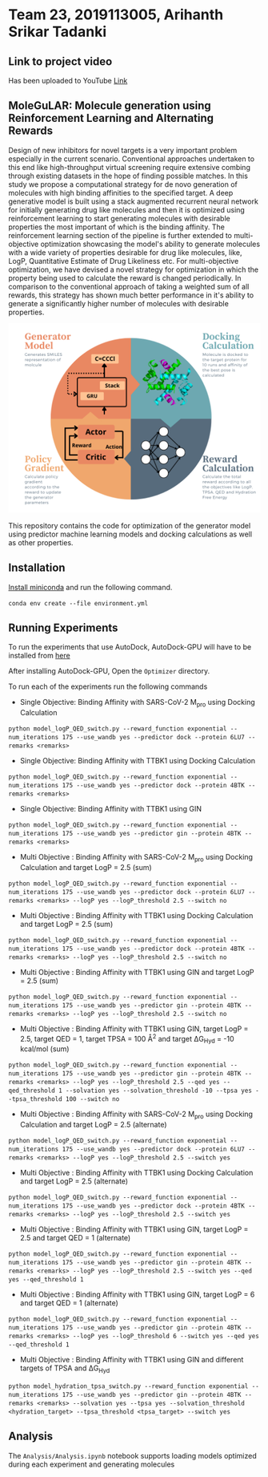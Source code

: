 # Team 23, 2019113005, Arihanth Srikar Tadanki

## Link to project video
Has been uploaded to YouTube [Link](https://youtu.be/fqUs5_NXAVg)

## MoleGuLAR: Molecule generation using Reinforcement Learning and Alternating Rewards
Design of new inhibitors for novel targets is a very important problem especially in the current scenario. Conventional approaches undertaken to this end like high-throughput virtual screening require extensive combing through existing datasets in the hope of finding possible matches. In this study we propose a computational strategy for de novo generation of molecules with high binding affinities to the specified target. A deep generative model is built using a stack augmented recurrent neural network for initially generating drug like molecules and then it is optimized using reinforcement learning to start generating molecules with desirable properties the most important of which is the binding affinity. The reinforcement learning section of the pipeline is further extended to multi-objective optimization showcasing the model's ability to generate molecules with a wide variety of properties desirable for drug like molecules, like, LogP, Quantitative Estimate of Drug Likeliness etc. For multi-objective optimization, we have devised a novel strategy for optimization in which the property being used to calculate the reward is changed periodically. In comparison to the conventional approach of taking a weighted sum of all rewards, this strategy has shown much better performance in it's ability to generate a significantly higher number of molecules with desirable properties.

![Pipeline](Images/MainDiagram.png "Pipeline")

This repository contains the code for optimization of the generator model using predictor machine learning models and docking calculations as well as other properties.

Installation
------------
[Install miniconda](https://docs.conda.io/en/latest/miniconda.html) and run the following command.

```conda env create --file environment.yml```

Running Experiments
--------------
To run the experiments that use AutoDock, AutoDock-GPU will have to be installed from [here](https://github.com/ccsb-scripps/AutoDock-GPU)

After installing AutoDock-GPU, Open the `Optimizer` directory.

To run each of the experiments run the following commands
- Single Objective: Binding Affinity with SARS-CoV-2 M<sub>pro</sub> using Docking Calculation

```python model_logP_QED_switch.py --reward_function exponential --num_iterations 175 --use_wandb yes --predictor dock --protein 6LU7 --remarks <remarks>```

- Single Objective: Binding Affinity with TTBK1 using Docking Calculation

```python model_logP_QED_switch.py --reward_function exponential --num_iterations 175 --use_wandb yes --predictor dock --protein 4BTK --remarks <remarks>```

- Single Objective: Binding Affinity with TTBK1 using GIN

```python model_logP_QED_switch.py --reward_function exponential --num_iterations 175 --use_wandb yes --predictor gin --protein 4BTK --remarks <remarks>```

- Multi Objective : Binding Affinity with SARS-CoV-2 M<sub>pro</sub> using Docking Calculation and target LogP = 2.5 (sum)

```python model_logP_QED_switch.py --reward_function exponential --num_iterations 175 --use_wandb yes --predictor dock --protein 6LU7 --remarks <remarks> --logP yes --logP_threshold 2.5 --switch no```

- Multi Objective : Binding Affinity with TTBK1 using Docking Calculation and target LogP = 2.5 (sum)

```python model_logP_QED_switch.py --reward_function exponential --num_iterations 175 --use_wandb yes --predictor dock --protein 4BTK --remarks <remarks> --logP yes --logP_threshold 2.5 --switch no```

- Multi Objective : Binding Affinity with TTBK1 using GIN and target LogP = 2.5 (sum)

```python model_logP_QED_switch.py --reward_function exponential --num_iterations 175 --use_wandb yes --predictor gin --protein 4BTK --remarks <remarks> --logP yes --logP_threshold 2.5 --switch no```

- Multi Objective : Binding Affinity with TTBK1 using GIN, target LogP = 2.5, target QED = 1, target TPSA = 100 &#8491;<sup>2</sup> and target &#916;G<sub>Hyd</sub> = -10 kcal/mol (sum)

```python model_logP_QED_switch.py --reward_function exponential --num_iterations 175 --use_wandb yes --predictor gin --protein 4BTK --remarks <remarks> --logP yes --logP_threshold 2.5 --qed yes --qed_threshold 1 --solvation yes --solvation_threshold -10 --tpsa yes --tpsa_threshold 100 --switch no```

- Multi Objective : Binding Affinity with SARS-CoV-2 M<sub>pro</sub> using Docking Calculation and target LogP = 2.5 (alternate)

```python model_logP_QED_switch.py --reward_function exponential --num_iterations 175 --use_wandb yes --predictor dock --protein 6LU7 --remarks <remarks> --logP yes --logP_threshold 2.5 --switch yes```

- Multi Objective : Binding Affinity with TTBK1 using Docking Calculation and target LogP = 2.5 (alternate)

```python model_logP_QED_switch.py --reward_function exponential --num_iterations 175 --use_wandb yes --predictor dock --protein 4BTK --remarks <remarks> --logP yes --logP_threshold 2.5 --switch yes```

- Multi Objective : Binding Affinity with TTBK1 using GIN, target LogP = 2.5 and target QED = 1 (alternate)

```python model_logP_QED_switch.py --reward_function exponential --num_iterations 175 --use_wandb yes --predictor gin --protein 4BTK --remarks <remarks> --logP yes --logP_threshold 2.5 --switch yes --qed yes --qed_threshold 1```

- Multi Objective : Binding Affinity with TTBK1 using GIN, target LogP = 6 and target QED = 1 (alternate)

```python model_logP_QED_switch.py --reward_function exponential --num_iterations 175 --use_wandb yes --predictor gin --protein 4BTK --remarks <remarks> --logP yes --logP_threshold 6 --switch yes --qed yes --qed_threshold 1```

- Multi Objective : Binding Affinity with TTBK1 using GIN and different targets of TPSA and &#916;G<sub>Hyd</sub>

```python model_hydration_tpsa_switch.py --reward_function exponential --num_iterations 175 --use_wandb yes --predictor gin --protein 4BTK --remarks <remarks> --solvation yes --tpsa yes --solvation_threshold <hydration_target> --tpsa_threshold <tpsa_target> --switch yes```

Analysis
-----------
The `Analysis/Analysis.ipynb` notebook supports loading models optimized during each experiment and generating molecules
